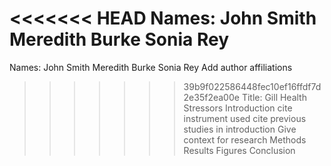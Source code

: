 <<<<<<< HEAD
Names: John Smith Meredith Burke Sonia Rey 
=======
Names: John Smith Meredith Burke Sonia Rey 
Add author affiliations
>>>>>>> 39b9f022586448fec10ef16ffdf7d2e35f2ea00e
Title: Gill Health Stressors
Introduction
cite instrument used
cite previous studies in introduction
Give context for research
Methods
Results
Figures
Conclusion